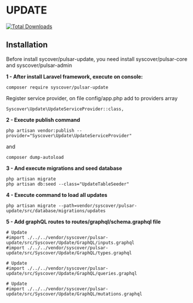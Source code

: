 # UPDATE

[![Total Downloads](https://poser.pugx.org/syscover/pulsar-update/downloads)](https://packagist.org/packages/syscover/pulsar-update)

## Installation

Before install sycover/pulsar-update, you need install syscover/pulsar-core and syscover/pulsar-admin

**1 - After install Laravel framework, execute on console:**
```
composer require syscover/pulsar-update
```

Register service provider, on file config/app.php add to providers array
```
Syscover\Update\UpdateServiceProvider::class,
```

**2 - Execute publish command**
```
php artisan vendor:publish --provider="Syscover\Update\UpdateServiceProvider"
```
and
```
composer dump-autoload
```

**3 - And execute migrations and seed database**
```
php artisan migrate
php artisan db:seed --class="UpdateTableSeeder"
```

**4 - Execute command to load all updates**
```
php artisan migrate --path=vendor/syscover/pulsar-update/src/database/migrations/updates
```

**5 - Add graphQL routes to routes/graphql/schema.graphql file**
```
# Update
#import ./../../vendor/syscover/pulsar-update/src/Syscover/Update/GraphQL/inputs.graphql
#import ./../../vendor/syscover/pulsar-update/src/Syscover/Update/GraphQL/types.graphql

# Update
#import ./../../vendor/syscover/pulsar-update/src/Syscover/Update/GraphQL/queries.graphql

# Update
#import ./../../vendor/syscover/pulsar-update/src/Syscover/Update/GraphQL/mutations.graphql
```
